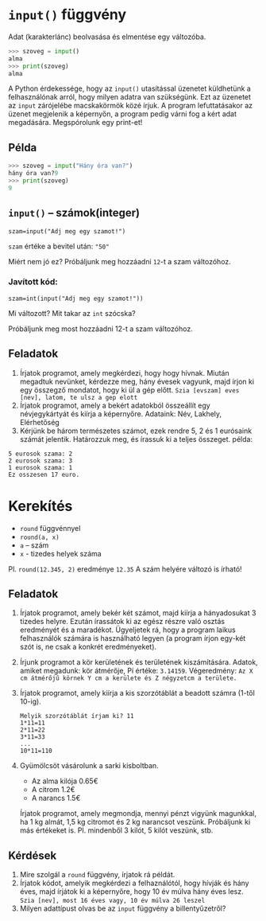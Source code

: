 # `input()` függvény

Adat (karakterlánc) beolvasása és elmentése egy változóba.
```py
>>> szoveg = input()
alma
>>> print(szoveg)
alma
```

A Python érdekessége, hogy az `input()` utasítással üzenetet küldhetünk a felhasználónak arról, hogy milyen adatra van szükségünk.
Ezt az üzenetet az `input` zárójelébe macskakörmök közé írjuk.
A program lefuttatásakor az üzenet megjelenik a képernyőn, a program pedig várni fog a kért adat megadására. Megspórolunk egy print-et!
## Példa 

```py
>>> szoveg = input("Hány óra van?")
hány óra van?9
>>> print(szoveg)
9
```

## `input()` – számok(integer) 
`szam=input("Adj meg egy szamot!")`

`szam` értéke a bevitel után: `"50"`

Miért nem jó ez?
Próbáljunk meg hozzáadni `12`-t a szam változóhoz.

### Javított kód:
`szam=int(input("Adj meg egy szamot!"))`

Mi változott? 
Mit takar az `int` szócska?

Próbáljunk meg most hozzáadni 12-t a szam változóhoz.

## Feladatok
1. Írjatok programot, amely megkérdezi, hogy hogy hívnak. Miután megadtuk nevünket, kérdezze meg, hány évesek vagyunk, majd írjon ki egy összegző mondatot, hogy ki ül a gép előtt. `Szia [evszam] eves [nev], latom, te ulsz a gep elott`
1. Írjatok programot, amely a bekért adatokból összeállít egy névjegykártyát és kiírja a képernyőre.
Adataink: Név, Lakhely, Elérhetőség
1. Kérjünk be három természetes számot, ezek rendre 5, 2 és 1 eurósaink számát jelentik. Határozzuk meg, és írassuk ki a teljes összeget.
példa:
```
5 eurosok szama: 2
2 eurosok szama: 3
1 eurosok szama: 1
Ez osszesen 17 euro.
```
# Kerekítés
- `round` függvénnyel
- `round(a, x)`
- `a` – szám
- `x` - tizedes helyek száma

Pl. `round(12.345, 2)` eredménye `12.35`
A szám helyére változó is írható!
## Feladatok
1. Írjatok programot, amely bekér két számot, majd kiírja a hányadosukat 3 tizedes helyre.
Ezután írassátok ki az egész részre való osztás eredményét és a maradékot.
Ügyeljetek rá, hogy a program laikus felhasználók számára is használható legyen (a program írjon egy-két szót is, ne csak a konkrét eredményeket).
1. Írjunk programot a kör kerületének és területének kiszámítására.
Adatok, amiket megadunk: kör átmérője, Pí értéke: `3.14159`.
Végeredmény:
`Az X cm átmérőjű körnek Y cm a kerülete és Z négyzetcm a területe.`
1. Írjatok programot, amely kiírja a kis szorzótáblát a beadott számra (1-től 10-ig).
    ```
    Melyik szorzótáblát írjam ki? 11
    1*11=11
    2*11=22
    3*11=33
    ...
    10*11=110
    ```
1. Gyümölcsöt vásárolunk a sarki kisboltban.
    - Az alma kilója 0.65€
    - A citrom 1.2€ 
    - A narancs 1.5€
    
    Írjatok programot, amely megmondja, mennyi pénzt vigyünk magunkkal, ha 1 kg almát, 1,5 kg citromot és 2 kg narancsot veszünk.
    Próbáljunk ki más értékeket is.
    Pl. mindenből 3 kilót, 5 kilót veszünk, stb.

## Kérdések
1. Mire szolgál a `round` függvény, írjatok rá példát.
1. Írjatok kódot, amelyik megkérdezi a felhaználótól, hogy hívják és hány éves, majd írjátok ki a képernyőre, hogy 10 év múlva hány éves lesz. `Szia [nev], most 16 éves vagy, 10 év múlva 26 leszel`
1. Milyen adattípust olvas be az `input` függvény a billentyűzetről?
